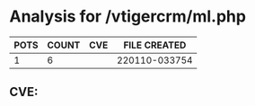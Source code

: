 # Analysis for /vtigercrm/ml.php
| POTS | COUNT | CVE | FILE CREATED |
|---|---|---|---|
| 1 | 6 | | 220110-033754 |

## CVE: 